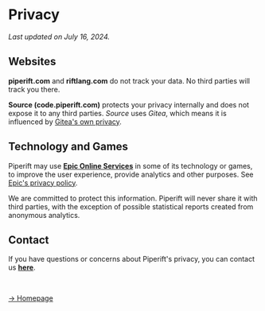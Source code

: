 
# Privacy
_Last updated on July 16, 2024._

## Websites
**piperift.com** and **riftlang.com** do not track your data. No third parties will track you there.

**Source (code.piperift.com)** protects your privacy internally and does not expose it to any third parties. _Source_ uses _Gitea_, which means it is influenced by [Gitea's own privacy](https://about.gitea.com/privacy-policy).


## Technology and Games
Piperift may use **[Epic Online Services](https://dev.epicgames.com/services)** in some of its technology or games, to improve the user experience, provide analytics and other purposes. See [Epic's privacy policy](https://www.epicgames.com/site/en-US/privacypolicy?lang=en-US).

We are committed to protect this information. Piperift will never share it with third parties, with the exception of possible statistical reports created from anonymous analytics.

## Contact
If you have questions or concerns about Piperift's privacy, you can contact us **[here](/contact)**.

&nbsp;

[-> Homepage](/)